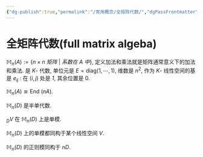 ```yaml
---
{"dg-publish":true,"permalink":"/常用概念/全矩阵代数/","dgPassFrontmatter":true,"created":"2024-08-13T17:15:45.715+08:00","updated":"2024-08-13T20:50:54.390+08:00"}
---
```


# 全矩阵代数(full matrix algeba)

$\mathbb{M}_n(A):=\{ n\times n\ 矩阵\ |\ 系数在\ A\ 中 \}$, 定义加法和乘法就是矩阵通常意义下的加法和乘法. 是 $K$- 代数, 单位元是 $E=\mathrm{diag}(1,\cdots,1)$, 维数是 $n^2$, 作为 $K$- 线性空间的基是 $e_{ij}$ : 在 $(i,j)$ 处是 $\mathit{1}$, 其余位置是 $0$.

 $\mathbb{M}_n(A)\cong \mathrm{End\ }(nA)$.

 $\mathbb{M}_n(D)$ 是半单代数.

 $_DV$ 在 $\mathbb{M}_n(D)$ 上是单模.

 $\mathbb{M}_n(D)$ 上的单模都同构于某个线性空间 $V$. 

 $\mathbb{M}_n(D)$ 的正则模同构于 $nD$.
